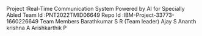 Project :Real-Time Communication System Powered by AI for Specially Abled
Team Id :PNT2022TMID06649
Repo Id :IBM-Project-33773-1660226649
Team Members
  Barathkumar S R (Team leader)
  Ajay S
  Ananth krishna A
  Arishkarthik P
